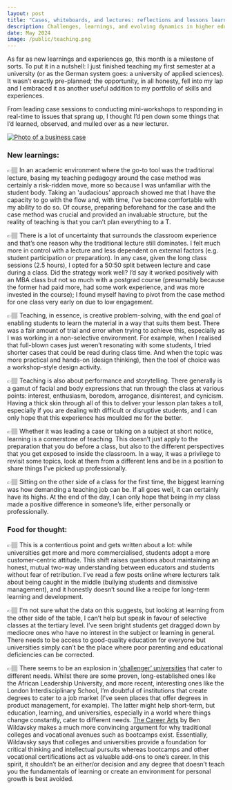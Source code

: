 ```yaml
---
layout: post
title: "Cases, whiteboards, and lectures: reflections and lessons learned in university teaching"
description: Challenges, learnings, and evolving dynamics in higher education from the perspective of a new lecturer.
date: May 2024
image: /public/teaching.png
---
```


As far as new learnings and experiences go, this month is a milestone of sorts. To put it in a nutshell: I just finished teaching my first semester at a university (or as the German system goes: a university of applied sciences). It wasn’t exactly pre-planned; the opportunity, in all honesty, fell into my lap and I embraced it as another useful addition to my portfolio of skills and experiences.

From leading case sessions to conducting mini-workshops to responding in real-time to issues that sprang up, I thought I’d pen down some things that I’d learned, observed, and mulled over as a new lecturer.

[![Photo of a business case](/public/teaching.png)](/public/teaching.png)

### New learnings: 
👉🏽 In an academic environment where the go-to tool was the traditional lecture, basing my teaching pedagogy around the case method was certainly a risk-ridden move, more so because I was unfamiliar with the student body. Taking an 'audacious’ approach showed me that I have the capacity to go with the flow and, with time, I've become comfortable with my ability to do so. Of course, preparing beforehand for the case and the case method was crucial and provided an invaluable structure, but the reality of teaching is that you can’t plan everything to a T.

👉🏽 There is a lot of uncertainty that surrounds the classroom experience and that’s one reason why the traditional lecture still dominates. I felt much more in control with a lecture and less dependent on external factors (e.g. student participation or preparation). In any case, given the long class sessions (2.5 hours), I opted for a 50:50 split between lecture and case during a class. Did the strategy work well? I’d say it worked positively with an MBA class but not so much with a postgrad course (presumably because the former had paid more, had some work experience, and was more invested in the course); I found myself having to pivot from the case method for one class very early on due to low engagement.

👉🏽 Teaching, in essence, is creative problem-solving, with the end goal of enabling students to learn the material in a way that suits them best. There was a fair amount of trial and error when trying to achieve this, especially as I was working in a non-selective environment. For example, when I realised that full-blown cases just weren’t resonating with some students, I tried shorter cases that could be read during class time. And when the topic was more practical and hands-on (design thinking), then the tool of choice was a workshop-style design activity.

👉🏽 Teaching is also about performance and storytelling. There generally is a gamut of facial and body expressions that run through the class at various points: interest, enthusiasm, boredom, arrogance, disinterest, and cynicism. Having a thick skin through all of this to deliver your lesson plan takes a toll, especially if you are dealing with difficult or disruptive students, and I can only hope that this experience has moulded me for the better.

👉🏽 Whether it was leading a case or taking on a subject at short notice, learning is a cornerstone of teaching. This doesn’t just apply to the preparation that you do before a class, but also to the different perspectives that you get exposed to inside the classroom. In a way, it was a privilege to revisit some topics, look at them from a different lens and be in a position to share things I’ve picked up professionally.

👉🏽 Sitting on the other side of a class for the first time, the biggest learning was how demanding a teaching job can be. If all goes well, it can certainly have its highs. At the end of the day, I can only hope that being in my class made a positive difference in someone’s life, either personally or professionally.  

### Food for thought:
👉🏽 This is a contentious point and gets written about a lot: while universities get more and more commercialised, students adopt a more customer-centric attitude. This shift raises questions about maintaining an honest, mutual two-way understanding between educators and students without fear of retribution. I’ve read a few posts online where lecturers talk about being caught in the middle (bullying students and dismissive management), and it honestly doesn’t sound like a recipe for long-term learning and development. 

👉🏽 I’m not sure what the data on this suggests, but looking at learning from the other side of the table, I can’t help but speak in favour of selective classes at the tertiary level. I’ve seen bright students get dragged down by mediocre ones who have no interest in the subject or learning in general. There needs to be access to good-quality education for everyone but universities simply can’t be the place where poor parenting and educational deficiencies can be corrected.

👉🏽 There seems to be an explosion in <a href="https://medium.com/emerge-edtech-insights/challenger-universities-pt-3a-the-challenger-university-landscape-f7300bce7db2" target="_blank">‘challenger’ universities</a> that cater to different needs. Whilst there are some proven, long-established ones like the African Leadership University, and more recent, interesting ones like the London Interdisciplinary School, I’m doubtful of institutions that create degrees to cater to a job market (I’ve seen places that offer degrees in product management, for example). The latter might help short-term, but education, learning, and universities, especially in a world where things change constantly, cater to different needs. <a href="https://www.amazon.com/Career-Arts-College-Credentials-Connections/dp/0691239797/ref=sr_1_1?crid=1FXA014PP11Y2&dib=eyJ2IjoiMSJ9.n2zTXwYwl6uK4Q6HPEGTvvHADfe_fpcXEAyNTCAL-pTBwKPHbh6JLyOASiaxRoUnKCf9NnBFFGO_fd2le-wUjt2NkhXwHN_XvuTEbXICPOpeANWWn67HKtgodIcrOYAwxK5GvBOKzKdubaTm9C6GgqDucULyeLma0qszxOtDouUMfOIMy-60eoR8FH82txr2PbunbevATMqFXIbD65qa_sbMwTH7kZb-ddBlFTjmKxM.qLA8VIs13cg6VYyjkTJpWOZq2TB5ZHySh9g_p4rfPVE&dib_tag=se&keywords=career+arts+ben&qid=1716721230&sprefix=career+arts+ben%2Caps%2C772&sr=8-1" target="_blank">The Career Arts</a> by Ben Wildavsky makes a much more convincing argument for why traditional colleges and vocational avenues such as bootcamps exist. Essentially, Wildavsky says that colleges and universities provide a foundation for critical thinking and intellectual pursuits whereas bootcamps and other vocational certifications act as valuable add-ons to one’s career. In this spirit, it shouldn’t be an either/or decision and any degree that doesn’t teach you the fundamentals of learning or create an environment for personal growth is best avoided. 